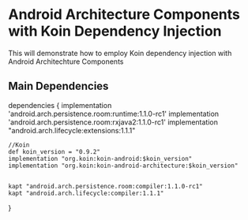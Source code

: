 ﻿# Android Architecture Components with Koin Dependency Injection
This will demonstrate how to employ Koin dependency injection with Android Architechture Components
## Main Dependencies

dependencies {
    implementation 'android.arch.persistence.room:runtime:1.1.0-rc1'
    implementation 'android.arch.persistence.room:rxjava2:1.1.0-rc1'
    implementation "android.arch.lifecycle:extensions:1.1.1"

    //Koin
    def koin_version = "0.9.2"
    implementation "org.koin:koin-android:$koin_version"
    implementation "org.koin:koin-android-architecture:$koin_version"


    kapt "android.arch.persistence.room:compiler:1.1.0-rc1"
    kapt "android.arch.lifecycle:compiler:1.1.1"
}
